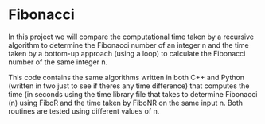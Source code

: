 # Fibonacci
In this project we will compare the computational time taken by a recursive algorithm to determine the Fibonacci number of an integer n and the time taken by a bottom-up approach (using a loop)  to calculate the Fibonacci number of the same integer n.

This code contains the same algorithms written in both C++ and Python (written in two just to see if theres any time difference) that computes the time (in seconds using the time library file that takes to determine Fibonacci (n) using FiboR and the time taken by FiboNR on the same input n. Both routines are tested using different values of n. 
